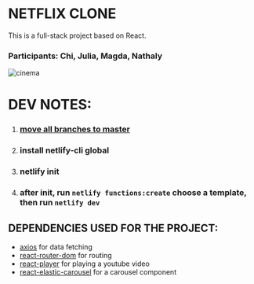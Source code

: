 # NETFLIX CLONE

This is a full-stack project based on React.

### Participants: Chi, Julia, Magda, Nathaly

![cinema](https://images.unsplash.com/photo-1536440136628-849c177e76a1?ixid=MnwxMjA3fDB8MHxwaG90by1wYWdlfHx8fGVufDB8fHx8&ixlib=rb-1.2.1&auto=format&fit=crop&w=925&q=80)

# DEV NOTES:

1. ### [move all branches to master](https://stackoverflow.com/questions/2862590/how-to-replace-master-branch-in-git-entirely-from-another-branch)
2. ### install netlify-cli global
3. ### netlify init
4. ### after init, run `netlify functions:create` choose a template, then run `netlify dev`

## DEPENDENCIES USED FOR THE PROJECT:

- [axios](https://www.npmjs.com/package/axios) for data fetching
- [react-router-dom](https://www.npmjs.com/package/react-router-dom) for routing
- [react-player](https://www.npmjs.com/package/react-player) for playing a youtube video
- [react-elastic-carousel](https://sag1v.github.io/react-elastic-carousel/) for a carousel component
